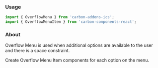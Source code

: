 ### Usage

```js
import { OverflowMenu } from 'carbon-addons-ics';
import { OverflowMenuItem } from 'carbon-components-react';
```

### About

Overflow Menu is used when additional options are available to the user and there is a space constraint.

Create Overflow Menu Item components for each option on the menu.